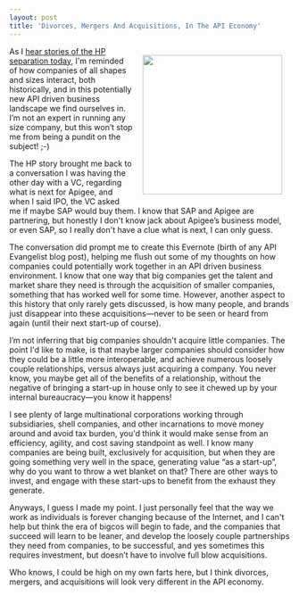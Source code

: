 ```yaml
---
layout: post
title: 'Divorces, Mergers And Acquisitions, In The API Economy'
---
```

<p><a href="http://www.nytimes.com/2014/10/07/business/hewlett-packard-announces-breakup-plan.html?_r=0"><img style="padding: 15px;" src="http://kinlane-productions.s3.amazonaws.com/api-evangelist-site/blog/HP-large.png" alt="" width="250" align="right" /></a></p>
<p>As I <a href="http://www.nytimes.com/2014/10/07/business/hewlett-packard-announces-breakup-plan.html?_r=0">hear stories of the HP separation today</a>, I'm reminded of how companies of all shapes and sizes interact, both historically, and in this potentially new API driven business landscape we find ourselves in. I&rsquo;m not an expert in running any size company, but this won&rsquo;t stop me from being a pundit on the subject! ;-)</p>
<p>The HP story brought me back to a conversation I was having the other day with a VC, regarding what is next for Apigee, and when I said IPO, the VC asked me if maybe SAP would buy them. I know that SAP and Apigee are partnering, but honestly I don't know jack about Apigee&rsquo;s business model, or even SAP, so I really don't have a clue what is next, I can only guess.</p>
<p>The conversation did prompt me to create this Evernote (birth of any API Evangelist blog post), helping me flush out some of my thoughts on how companies could potentially work together in an API driven business environment. I know that one way that big companies get the talent and market share they need is through the acquisition of smaller companies, something that has worked well for some time. However, another aspect to this history that only rarely gets discussed, is how many people, and brands just disappear into these acquisitions&mdash;never to be seen or heard from again (until their next start-up of course).</p>
<p>I&rsquo;m not inferring that big companies shouldn't acquire little companies. The point I'd like to make, is that maybe larger companies should consider how they could be a little more interoperable, and achieve numerous loosely couple relationships, versus always just acquiring a company. You never know, you maybe get all of the benefits of a relationship, without the negative of bringing a start-up in house only to see it chewed up by your internal bureaucracy&mdash;you know it happens!</p>
<p>I see plenty of large multinational corporations working through subsidiaries, shell companies, and other incarnations to move money around and avoid tax burden, you'd think it would make sense from an efficiency, agility, and cost saving standpoint as well. I know many companies are being built, exclusively for acquisition, but when they are going something very well in the space, generating value &ldquo;as a start-up&rdquo;, why do you want to throw a wet blanket on that? There are other ways to invest, and engage with these start-ups to benefit from the exhaust they generate.</p>
<p>Anyways, I guess I made my point. I just personally feel that the way we work as individuals is forever changing because of the Internet, and I can't help but think the era of bigcos will begin to fade, and the companies that succeed will learn to be leaner, and develop the loosely couple partnerships they need from companies, to be successful, and yes sometimes this requires investment, but doesn&rsquo;t have to involve full blow acquisitions.</p>
<p>Who knows, I could be high on my own farts here, but I think divorces, mergers, and acquisitions will look very different in the API economy.</p>